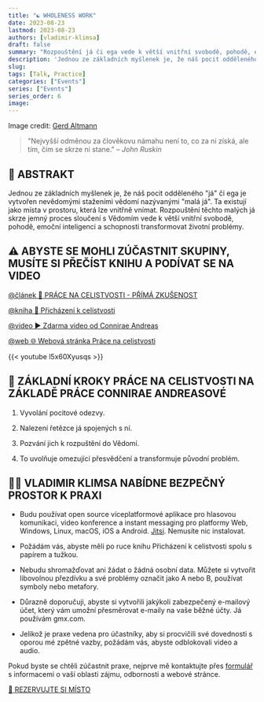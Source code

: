 ```yaml
---
title: "☯️ WHOLENESS WORK"
date: 2023-08-23
lastmod: 2023-08-23
authors: [vladimir-klimsa]
draft: false
summary: "Rozpouštění já či ega vede k větší vnitřní svobodě, pohodě, emoční inteligenci."
description: 'Jednou ze základních myšlenek je, že náš pocit odděleného já či ega je vytvořen nevědomými staženími vědomí nazývanými malé já. Ty existují jako místa v prostoru, která lze vnitřně vnímat. Rozpouštění těchto malých já skrze jemný proces sloučení s Vědomím vede k větší vnitřní svobodě, pohodě, emoční inteligenci a schopnosti transformovat životní problémy.'
slug: 
tags: [Talk, Practice]
categories: ["Events"]
series: ["Events"]
series_order: 6
image:
---
```


Image credit: [Gerd Altmann](https://pixabay.com/photos/artificial-intelligence-brain-think-3382521/)

> "Nejvyšší odměnou za člověkovu námahu není to, co za ni získá, ale tím, čím se skrze ni stane." – *John Ruskin*

## 📄 ABSTRAKT

Jednou ze základních myšlenek je, že náš pocit odděleného "já" či ega je vytvořen nevědomými staženími vědomí nazývanými "malá já". Ta existují jako místa v prostoru, která lze vnitřně vnímat. Rozpouštění těchto malých já skrze jemný proces sloučení s Vědomím vede k větší vnitřní svobodě, pohodě, emoční inteligenci a schopnosti transformovat životní problémy. 

## ⚠️ ABYSTE SE MOHLI ZÚČASTNIT SKUPINY, MUSÍTE SI PŘEČÍST KNIHU A PODÍVAT SE NA VIDEO

[@článek 📜 PRÁCE NA CELISTVOSTI - PŘÍMÁ ZKUŠENOST](/cs/post/20230822-wholeness-work/)

[@kniha 📖 Přicházení k celistvosti](https://www.thewholenesswork.org/the-book/)

[@video ▶️ Zdarma video od Connirae Andreas](https://www.andreasnlp.com/resources/free-wholeness-intro-video/)

[@web 🌐 Webová stránka Práce na celistvosti](https://www.thewholenesswork.org/)

{{< youtube l5x60Xyusqs >}}

## 👣 ZÁKLADNÍ KROKY PRÁCE NA CELISTVOSTI NA ZÁKLADĚ PRÁCE CONNIRAE ANDREASOVÉ

1. Vyvolání pocitové odezvy.

2. Nalezení řetězce já spojených s ní. 

3. Pozvání jich k rozpuštění do Vědomí.

4. To uvolňuje omezující přesvědčení a transformuje původní problém.

## 👨‍🦲 VLADIMIR KLIMSA NABÍDNE BEZPEČNÝ PROSTOR K PRAXI

- Budu používat open source víceplatformové aplikace pro hlasovou komunikaci, video konference a instant messaging pro platformy Web, Windows, Linux, macOS, iOS a Android. [Jitsi](https://en.wikipedia.org/wiki/Jitsi). Nemusíte nic instalovat.

- Požádám vás, abyste měli po ruce knihu Přicházení k celistvosti spolu s papírem a tužkou.

- Nebudu shromažďovat ani žádat o žádná osobní data. Můžete si vytvořit libovolnou přezdívku a své problémy označit jako A nebo B, používat symboly nebo metafory.

- Důrazně doporučuji, abyste si vytvořili jakýkoli zabezpečený e-mailový účet, který vám umožní přesměrovat e-maily na vaše běžné účty. Já používám gmx.com.

- Jelikož je praxe vedena pro účastníky, aby si procvičili své dovednosti s oporou mé zpětné vazby, požádám vás, abyste odblokovali video a audio.

Pokud byste se chtěli zúčastnit praxe, nejprve mě kontaktujte přes [formulář](/cs/#kontakt) s informacemi o vaší oblasti zájmu, odbornosti a webové stránce.

<a href="/cs/#kontakt" aria-label="REZERVUJTE SI MÍSTO" class="btn btn-danger btn-block text-white">🎫 REZERVUJTE SI MÍSTO</a>